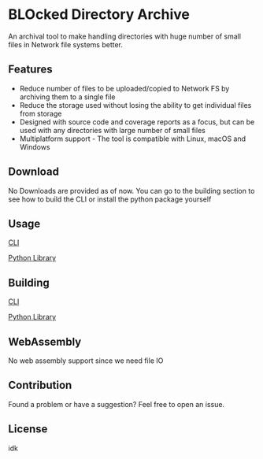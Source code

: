 # BLOcked Directory Archive


An archival tool to make handling directories with huge number of small files in Network file systems better.

## Features

- Reduce number of files to be uploaded/copied to Network FS by archiving them to a single file
- Reduce the storage used without losing the ability to get individual files from storage
- Designed with source code and coverage reports as a focus, but can be used with any directories with large number of small files
- Multiplatform support - The tool is compatible with Linux, macOS and Windows


## Download

No Downloads are provided as of now. You can go to the building section to see how to build the CLI or install the python package yourself

## Usage

[CLI](bloda-cli/README.md)

[Python Library](bloda-pyo3/README.md)

## Building

[CLI](bloda-cli/README.md)

[Python Library](bloda-pyo3/README.md)

## WebAssembly

No web assembly support since we need file IO

## Contribution

Found a problem or have a suggestion? Feel free to open an issue.

## License

idk